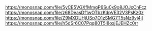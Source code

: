 https://monosnap.com/file/5yCE5VGXfMmgP6Su0x9o8JOJxCnFcz
https://monosnap.com/file/z68DeasDf1wOTbzKdpVE32V3PsKz0z
https://monosnap.com/file/Z9MXDUHjUSp7O1zSMG7T5sNz9vj4jI
https://monosnap.com/file/h5dSr6C07Pqq80T5l8oxjEJEHZc0rr